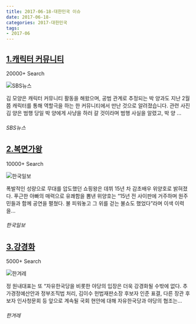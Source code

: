 ```yaml
---
title: 2017-06-18-대한민국 이슈
date: 2017-06-18-
categories: 2017-대한민국
tags: 
- 2017-06
---
```


[1.캐릭터 커뮤니티](http://news.sbs.co.kr/news/endPage.do?news_id=N1004252268)
--

20000+ Search

![SBS뉴스](http://t2.gstatic.com/images?q=tbn:ANd9GcTrHecnYS8cncCrTGvCKbFHRw3JNJZ_s0GCvjpnwIQLoyKsCUWSfOKIcSELZdOAoHjXtQ3O6utN)

김 모양은 캐릭터 커뮤니티 활동을 해왔으며, 공범 관계로 추정되는 박 양과도 지난 2월 쯤 캐릭터를 통해 역할극을 하는 한 커뮤니티에서 만난 것으로 알려졌습니다. 관련 사진 김 양은 범행 당일 박 양에게 사냥을 하러 갈 것이라며 범행 사실을 알렸고, 박 양 ...
###### SBS뉴스

[2.복면가왕](http://www.hankookilbo.com/v/dd042b8de63d672bdd042b8de63d672b)
--

10000+ Search

![한국일보](http://t3.gstatic.com/images?q=tbn:ANd9GcSOHyfLRKvQBHOhcvpFmymBPoRbrFwWoK0UkiYVC27U8kgtoSdKH-nINecl8xAhxAKxiVQuDbyN)

폭발적인 성량으로 무대를 압도했던 쇼핑왕은 데뷔 15년 차 감초배우 위양호로 밝혀졌다. 푸근한 아빠의 매력으로 유쾌함을 뽐낸 위양호는 “15년 전 사이판에 거주하며 원주민들과 함께 공연을 펼쳤다. 불 피워놓고 그 위를 걷는 불쇼도 했었다”라며 이색 이력을...
###### 한국일보

[3.강경화](http://www.hani.co.kr/arti/politics/assembly/799238.html)
--

5000+ Search

![한겨레](http://t1.gstatic.com/images?q=tbn:ANd9GcR7U2ghf_xmxiUSBLzdPTNI9PIC8_grWaQXlNxuYfFydyHC-093EjdJnfSZadPOFXjogQdxc5j-)

정 원내대표는 또 “자유한국당을 비롯한 야당의 입장은 더욱 강경화될 수밖에 없다. 추가경정예산안과 정부조직법 처리, 김이수 헌법재판소장 후보자 인준 표결, 다른 장관 후보자 인사청문회 등 앞으로 계속될 국회 현안에 대해 자유한국당과 야당의 협조는...
###### 한겨레

